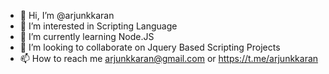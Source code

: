 - 👋 Hi, I’m @arjunkkaran
- 👀 I’m interested in Scripting Language
- 🌱 I’m currently learning Node.JS
- 💞️ I’m looking to collaborate on Jquery Based Scripting Projects
- 📫 How to reach me arjunkkaran@gmail.com or https://t.me/arjunkkaran

<!---
arjunkkaran/arjunkkaran is a ✨ special ✨ repository because its `README.md` (this file) appears on your GitHub profile.
You can click the Preview link to take a look at your changes.
--->
